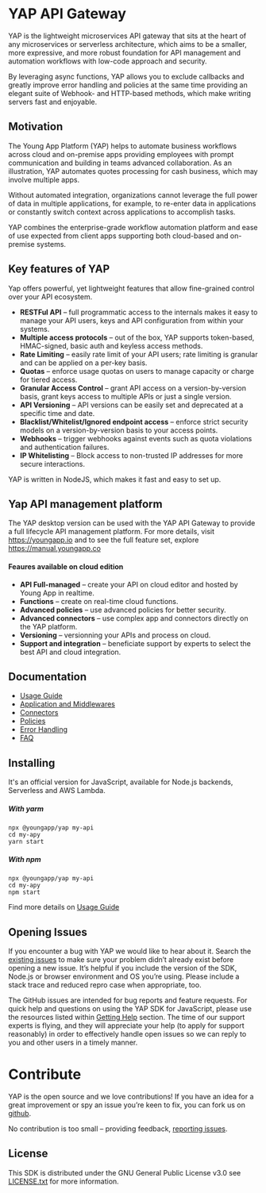 # YAP API Gateway
YAP is the lightweight microservices API gateway that sits at the heart of any microservices or serverless architecture, which aims to be a smaller, more expressive, and more robust foundation for API management and automation workflows with low-code approach and security.

By leveraging async functions, YAP allows you to exclude callbacks and greatly improve error handling and policies at the same time providing an elegant suite of Webhook- and HTTP-based methods, which make writing servers fast and enjoyable.

## Motivation
The Young App Platform (YAP) helps to automate business workflows across cloud and on-premise apps providing employees with prompt communication and building in teams advanced collaboration. As an illustration, YAP automates quotes processing for cash business, which may involve multiple apps.

Without automated integration, organizations cannot leverage the full power of data in multiple applications, for example, to re-enter data in applications or constantly switch context across applications to accomplish tasks.

YAP combines the enterprise-grade workflow automation platform and ease of use expected from client apps supporting both cloud-based and on-premise systems.


## Key features of YAP

Yap offers powerful, yet lightweight features that allow fine-grained control over your API ecosystem.

* **RESTFul API** – full programmatic access to the internals makes it easy to manage your API users, keys and API configuration from within your systems.
* **Multiple access protocols** – out of the box, YAP supports token-based, HMAC-signed, basic auth and keyless access methods.
* **Rate Limiting** – easily rate limit of your API users; rate limiting is granular and can be applied on a per-key basis.
* **Quotas** – enforce usage quotas on users to manage capacity or charge for tiered access.
* **Granular Access Control** – grant API access on a version-by-version basis, grant keys access to multiple APIs or just a single version.
* **API Versioning** – API versions can be easily set and deprecated at a specific time and date.
* **Blacklist/Whitelist/Ignored endpoint access** – enforce strict security models on a version-by-version basis to your access points.
* **Webhooks** – trigger webhooks against events such as quota violations and authentication failures.
* **IP Whitelisting** – Block access to non-trusted IP addresses for more secure interactions.

YAP is written in NodeJS, which makes it fast and easy to set up.

## Yap API management platform
The YAP desktop version can be used with the YAP API Gateway to provide a full lifecycle API management platform. For more details, visit https://youngapp.io and to see the full feature set, explore https://manual.youngapp.co

#### Feaures available on cloud edition
* **API Full-managed** – create your API on cloud editor and hosted by Young App in realtime.
* **Functions** – create on real-time cloud functions.
* **Advanced policies** – use advanced policies for better security.
* **Advanced connectors** – use complex app and connectors directly on the YAP platform.
* **Versioning** – versionning your APIs and process on cloud.
* **Support and integration** – beneficiate support by experts to select the best API and cloud integration.

## Documentation

 - [Usage Guide](docs/guide.md)
 - [Application and Middlewares](docs/middlewares.md)
 - [Connectors](docs/connectors.md)
 - [Policies](docs/policies.md)
 - [Error Handling](docs/error-handling.md)
 - [FAQ](docs/faq.md)

## Installing
It's an official version for JavaScript, available for Node.js backends, Serverless and AWS Lambda.

##### With yarm
```
npx @youngapp/yap my-api
cd my-apy
yarn start
```

##### With npm
```
npx @youngapp/yap my-api
cd my-apy
npm start
```

Find more details on [Usage Guide](docs/guide.md)
 
## Opening Issues
If you encounter a bug with YAP we would like to hear
about it. Search the [existing issues](https://github.com/youngapp/yap/issues)
to make sure your problem didn’t already exist before opening a new
issue. It’s helpful if you include the version of the SDK, Node.js or browser
environment and OS you’re using. Please include a stack trace and reduced repro
case when appropriate, too.

The GitHub issues are intended for bug reports and feature requests. For quick help
and questions on using the YAP SDK for JavaScript, please use the
resources listed within [Getting Help](https://github.com/youngapp/yap#getting-help)
section. The time of our support experts is flying, and they will appreciate your help (to apply for support reasonably) in order to
effectively handle open issues so we can reply to you and other users in a timely manner.

Contribute
==========
YAP is the open source and we love contributions! If you have an idea for a great improvement or spy an issue you’re keen to fix, you can fork us on [github](https://github.com/youngapp/yap).

No contribution is too small – providing feedback, [reporting issues](https://github.com/youngapp/yap/issues).

## License

This SDK is distributed under the GNU General Public License v3.0
see [LICENSE.txt](LICENSE.txt) for more information.
